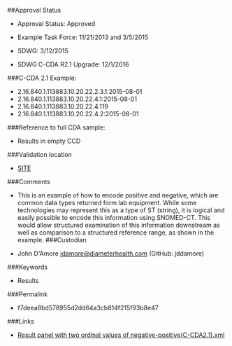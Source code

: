 ##Approval Status 

* Approval Status: Approved
* Example Task Force: 11/21/2013 and 3/5/2015
* SDWG: 3/12/2015

* SDWG C-CDA R2.1 Upgrade: 12/1/2016    

###C-CDA 2.1 Example: 


* 2.16.840.1.113883.10.20.22.2.3.1:2015-08-01
* 2.16.840.1.113883.10.20.22.4.1:2015-08-01
* 2.16.840.1.113883.10.20.22.4.119
* 2.16.840.1.113883.10.20.22.4.2:2015-08-01

###Reference to full CDA sample:
* Results in empty CCD


###Validation location

* [SITE](https://sitenv.org/c-cda-validator)


###Comments

* This is an example of how to encode positive and negative, which are common data types returned form lab equipment. While some technologies may represent this as a type of ST (string), it is logical and easily possible to encode this information using SNOMED-CT. This would allow structured examination of this information downstream as well as comparison to a structured reference range, as shown in the example.
###Custodian

* John D'Amore jdamore@diameterhealth.com (GitHub: jddamore)



###Keywords

* Results

###Permalink 

* f7deea8bd578955d2dd64a3cb814f215f93b8e47

###Links 

* [Result panel with two ordinal values of negative-positive(C-CDA2.1).xml](https://github.com/HL7/C-CDA-Examples/tree/master/Results/Result%20panel%20with%20two%20ordinal%20values%20of%20negative-positive/Result%20panel%20with%20two%20ordinal%20values%20of%20negative-positive%28C-CDA2.1%29.xml)

